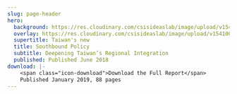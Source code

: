 ```yaml
---
slug: page-header
hero:
  background: https://res.cloudinary.com/csisideaslab/image/upload/v1541004113/on-the-radar/GettyImages-1054021808.jpg   
  overlay: https://res.cloudinary.com/csisideaslab/image/upload/v1541004113/on-the-radar/GettyImages-1054021808.jpg   
  supertitle: Taiwan's new
  title: Southbound Policy
  subtitle: Deepening Taiwan’s Regional Integration
  published: Published June 2018
download: |-
    <span class="icon-download">Download the Full Report</span>
    Published January 2019, 88 pages
---
```

